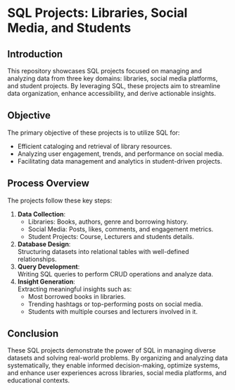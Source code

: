 # SQL Projects: Libraries, Social Media, and Students  

## Introduction  
This repository showcases SQL projects focused on managing and analyzing data from three key domains: libraries, social media platforms, and student projects. By leveraging SQL, these projects aim to streamline data organization, enhance accessibility, and derive actionable insights.

## Objective  
The primary objective of these projects is to utilize SQL for:  
- Efficient cataloging and retrieval of library resources.  
- Analyzing user engagement, trends, and performance on social media.  
- Facilitating data management and analytics in student-driven projects.  

## Process Overview  
The projects follow these key steps:  
1. **Data Collection**:  
   - Libraries: Books, authors, genre and borrowing history.  
   - Social Media: Posts, likes, comments, and engagement metrics.  
   - Student Projects: Course, Lecturers and students details.   
2. **Database Design**:  
   Structuring datasets into relational tables with well-defined relationships.  
3. **Query Development**:  
   Writing SQL queries to perform CRUD operations and analyze data.  
4. **Insight Generation**:  
   Extracting meaningful insights such as:  
   - Most borrowed books in libraries.  
   - Trending hashtags or top-performing posts on social media.  
   - Students with multiple courses and lecturers involved in it.  

## Conclusion  
These SQL projects demonstrate the power of SQL in managing diverse datasets and solving real-world problems. By organizing and analyzing data systematically, they enable informed decision-making, optimize systems, and enhance user experiences across libraries, social media platforms, and educational contexts.


